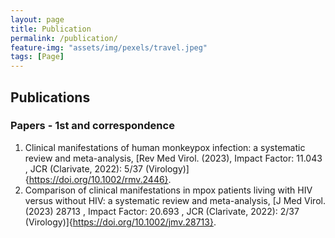 ```yaml
---
layout: page
title: Publication
permalink: /publication/
feature-img: "assets/img/pexels/travel.jpeg"
tags: [Page]
---
```


## Publications

### Papers - 1st and correspondence

1. Clinical manifestations of human monkeypox infection: a systematic review and meta-analysis, [Rev Med Virol. (2023), Impact Factor: 11.043 , JCR (Clarivate, 2022): 5/37 (Virology)]{https://doi.org/10.1002/rmv.2446}.
1. Comparison of clinical manifestations in mpox patients living with HIV versus without HIV: a systematic review and meta-analysis, [J Med Virol. (2023) 28713 , Impact Factor: 20.693 , JCR (Clarivate, 2022): 2/37 (Virology)]{https://doi.org/10.1002/jmv.28713}.
